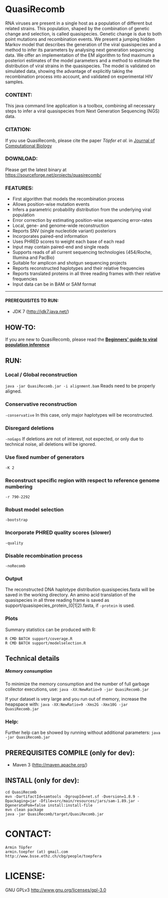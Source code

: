 # QuasiRecomb
RNA viruses are present in a single host as a population of different
but related strains. This population, shaped by the combination of
genetic change and selection, is called quasispecies. Genetic change
is due to both point mutations and recombination events. We present a
jumping hidden Markov model that describes the generation of the viral
quasispecies and a method to infer its parameters by analysing next
generation sequencing data. We offer an implementation of the
EM algorithm to find maximum a posteriori estimates of the model
parameters and a method to estimate the distribution of viral strains
in the quasispecies. The model is validated on simulated data, showing
the advantage of explicitly taking the recombination process into
account, and validated on experimental HIV samples.

### CONTENT:
This java command line application is a toolbox, combining all necessary
steps to infer a viral quasispecies from Next Generation Sequencing (NGS) data.

### CITATION:
If you use QuasiRecomb, please cite the paper <i>Töpfer et al.</i> in <a href="http://online.liebertpub.com/doi/abs/10.1089/cmb.2012.0232">Journal of Computational Biology</a>

### DOWNLOAD:
Please get the latest binary at https://sourceforge.net/projects/quasirecomb/

### FEATURES:
 - First algorithm that models the recombination process
 - Allows position-wise mutation events
 - Infers a parametric probability distribution from the underlying viral population
 - Error correction by estimating position-wise sequencing error-rates
 - Local, gene- and genome-wide reconstruction
 - Reports SNV (single nucleotide variant) posteriors
 - Incorporates paired-end information
 - Uses PHRED scores to weight each base of each read
 - Input may contain paired-end and single reads
 - Supports reads of all current sequencing technologies (454/Roche, Illumina and PacBio)
 - Suitable for amplicon and shotgun sequencing projects
 - Reports reconstructed haplotypes and their relative frequencies
 - Reports translated proteins in all three reading frames with their relative frequencies
 - Input data can be in BAM or SAM format

- - -

#### PREREQUISITES TO RUN:
 - JDK 7 (http://jdk7.java.net/)

## HOW-TO:
If you are new to QuasiRecomb, please read the **[Beginners' guide to viral population inference](https://github.com/armintoepfer/QuasiRecomb/blob/master/HOWTO.md)**

## RUN:
### Local / Global reconstruction
 `java -jar QuasiRecomb.jar -i alignment.bam`
 Reads need to be properly aligned.

### Conservative reconstruction
 `-conservative`
  In this case, only major haplotypes will be reconstructed.

### Disregard deletions
 `-noGaps`
  If deletions are not of interest, not expected, or only due to technical noise, all deletions will be ignored.

### Use fixed number of generators
 `-K 2`

### Reconstruct specific region with respect to reference genome numbering
 `-r 790-2292`

### Robust model selection
 `-bootstrap`

### Incorporate PHRED quality scores (slower)
 `-quality`

### Disable recombination process
 `-noRecomb`

### Output
 The reconstructed DNA haplotype distribution quasispecies.fasta will be saved in the working directory.
 An amino acid translation of the quasispecies in all three reading frame is saved as support/quasispecies_protein_(0|1|2).fasta, if `-protein` is used.
 
### Plots
 Summary statistics can be produced with R:
```
R CMD BATCH support/coverage.R
R CMD BATCH support/modelselection.R
```

## Technical details
##### Memory consumption
To minimize the memory consumption and the number of full garbage collector executions, use:
`java -XX:NewRatio=9 -jar QuasiRecomb.jar`

If your dataset is very large and you run out of memory, increase the heapspace with:
`java -XX:NewRatio=9 -Xms2G -Xmx10G -jar QuasiRecomb.jar`

### Help:
 Further help can be showed by running without additional parameters:
  `java -jar QuasiRecomb.jar`

## PREREQUISITES COMPILE (only for dev):
 - Maven 3 (http://maven.apache.org/)

## INSTALL (only for dev):
    cd QuasiRecomb
    mvn -DartifactId=samtools -DgroupId=net.sf -Dversion=1.8.9 -Dpackaging=jar -Dfile=src/main/resources/jars/sam-1.89.jar -DgeneratePom=false install:install-file
    mvn clean package
    java -jar QuasiRecomb/target/QuasiRecomb.jar

# CONTACT:
    Armin Töpfer
    armin.toepfer (at) gmail.com
    http://www.bsse.ethz.ch/cbg/people/toepfera

# LICENSE:
 GNU GPLv3 http://www.gnu.org/licenses/gpl-3.0

